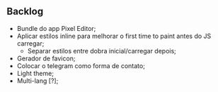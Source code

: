 ## Backlog

* Bundle do app Pixel Editor;
* Aplicar estilos inline para melhorar o first time to paint antes do JS carregar;
  * Separar estilos entre dobra inicial/carregar depois;
* Gerador de favicon;
* Colocar o telegram como forma de contato;
* Light theme;
* Multi-lang [?];